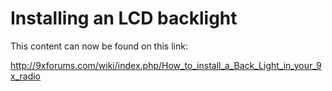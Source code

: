 # Installing an LCD backlight #

This content can now be found on this link:

http://9xforums.com/wiki/index.php/How_to_install_a_Back_Light_in_your_9x_radio
